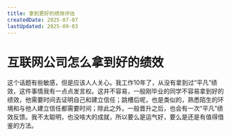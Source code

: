 ```yaml
---
title: 拿到更好的绩效评估
createdDate: 2025-07-07
lastUpdated: 2025-09-03
---
```

# 互联网公司怎么拿到好的绩效

这个话题有些敏感，但是应该人人关心。我工作10年了，从没有拿到过“平凡”绩效，这件事情我有一点点发言权。这并不容易，一般刚毕业的同学不容易拿到好的绩效，他需要时间去证明自己和建立信任；跳槽后呢，也是类似的，熟悉陌生的环境和与他人建立信任都需要时间；除此之外，一般晋升之后，也会有一次“平凡”绩效反馈。我不太聪明，也没啥大的成就，所以要么是运气好，要么是还是有值得借鉴的方法。



<ReferenceSource
:sources="[
{
title: '互联网公司怎么拿到好的绩效',
link: 'https://zhuanlan.zhihu.com/p/1925116921226982990',
site: '知乎',
author: '九老师',
date: '2025-07-06',
category: '专栏'
}
]"
/>